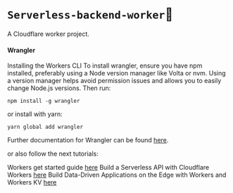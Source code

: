 # `Serverless-backend-worker`👷 

A Cloudflare worker project.



#### Wrangler

​​Installing the Workers CLI
To install wrangler, ensure you have npm installed, preferably using a Node version manager like Volta or nvm. Using a version manager helps avoid permission issues and allows you to easily change Node.js versions. Then run:

`npm install -g wrangler`

or install with yarn:

`yarn global add wrangler`

Further documentation for Wrangler can be found [here](https://developers.cloudflare.com/workers/tooling/wrangler).

or also follow the next tutorials:

Workers get started guide [here](https://developers.cloudflare.com/workers/get-started/guide/)
Build a Serverless API with Cloudflare Workers [here](https://egghead.io/courses/build-a-serverless-api-with-cloudflare-workers-d67ca551)
Build Data-Driven Applications on the Edge with Workers and Workers KV [here](https://egghead.io/courses/build-data-driven-applications-on-the-edge-with-workers-and-workers-kv-4932f3ea)
